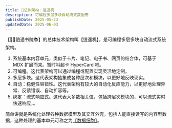 ```yaml
---
title: 🏰总体架构：逍遥机
description: 可编程多层多块自动流式数据壳
publishDate: 2025-05-23
updatedDate: 2025-06-03
---
```


【🧚‍♂️逍遥书院📚】的总体技术架构叫【逍遥机】，是可编程多层多块自动流式系统架构。

1. 系统基本内容单元，类似于卡片、笔记、电子书、网页的结合体，可基于 MDX 扩展而来。暂时叫超卡 HyperCard 吧。
2. 可编程。这代表架构可以通过编程或配置实现灵活地定制。
3. 多层多块。这代表架构抽象成各种层次和模块，以更好地反映现实。
4. 自动：稳健性容错性。这代表架构有较大的自动化反应能力，以更好地处理异常、反馈错误、自动扩容等。
5. 绑定：流式响应式。这代表大多数相关值，包括跨层次模块的，可以流式实时快速响应，。

简单讲就是系统化处理各种数据模型及其交互外壳，包括人能直接读写的内容型数据，这种处理的基本单元可称之为[【数据细胞】](/2-cell/1-data-cell)。

